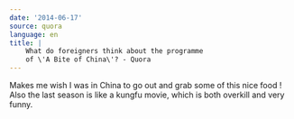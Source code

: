 ```yaml
---
date: '2014-06-17'
source: quora
language: en
title: |
    What do foreigners think about the programme
    of \'A Bite of China\'? - Quora
---
```


Makes me wish I was in China to go out and grab some of this nice food !
Also the last season is like a kungfu movie, which is both overkill and
very funny.
